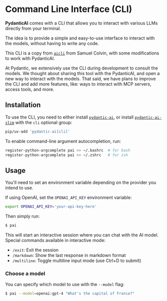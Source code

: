 # Command Line Interface (CLI)

**PydanticAI** comes with a CLI that allows you to interact with various LLMs directly from your terminal.

The idea is to provide a simple and easy-to-use interface to interact with the models, without having to write any code.

This CLI is a copy from [`aicli`](https://github.com/samuelcolvin/aicli/) from Samuel Colvin, with some modifications
to work with PydanticAI.

At Pydantic, we extensively use the CLI during development to consult the models. We thought about sharing this tool
with the PydanticAI, and open a new way to interact with the models. That said, we have plans to improve the CLI
and add more features, like: ways to interact with MCP servers, access tools, and more.

## Installation

To use the CLI, you need to either install [`pydantic-ai`](install.md), or install
[`pydantic-ai-slim`](install.md#slim-install) with the `cli` optional group:

```bash
pip/uv-add 'pydantic-ai[cli]'
```

To enable command-line argument autocompletion, run:

```bash
register-python-argcomplete pai >> ~/.bashrc  # for bash
register-python-argcomplete pai >> ~/.zshrc   # for zsh
```

## Usage

You'll need to set an environment variable depending on the provider you intend to use.

If using OpenAI, set the `OPENAI_API_KEY` environment variable:

```bash
export OPENAI_API_KEY='your-api-key-here'
```

Then simply run:

```bash
$ pai
```

This will start an interactive session where you can chat with the AI model. Special commands available in interactive mode:

- `/exit`: Exit the session
- `/markdown`: Show the last response in markdown format
- `/multiline`: Toggle multiline input mode (use Ctrl+D to submit)

### Choose a model

You can specify which model to use with the `--model` flag:

```bash
$ pai --model=openai:gpt-4 "What's the capital of France?"
```
